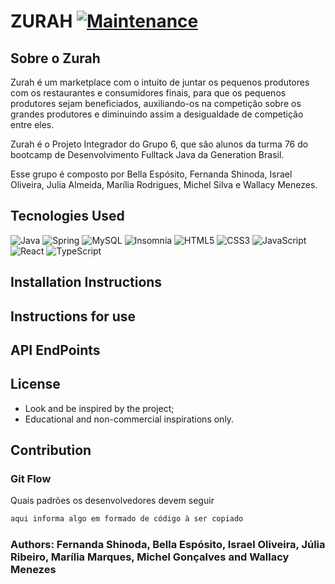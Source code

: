 # ZURAH [![Maintenance](https://img.shields.io/badge/Maintained%3F-yes-green.svg)](https://GitHub.com/Naereen/StrapDown.js/graphs/commit-activity)


## Sobre o Zurah 
Zurah é um marketplace com o intuito de juntar os pequenos produtores com os restaurantes e consumidores finais, para que os pequenos produtores sejam beneficiados, auxiliando-os na competição sobre os grandes produtores e diminuindo assim a desigualdade de competição entre eles.

Zurah é o Projeto Integrador do Grupo 6, que são alunos da turma 76 do bootcamp de Desenvolvimento Fulltack Java da Generation Brasil.

Esse grupo é composto por Bella Espósito, Fernanda Shinoda, Israel Oliveira, Julia Almeida, Marília Rodrigues, Michel Silva e Wallacy Menezes.

## Tecnologies Used

![Java](https://img.shields.io/badge/java-%23ED8B00.svg?style=for-the-badge&logo=openjdk&logoColor=white)
![Spring](https://img.shields.io/badge/spring-%236DB33F.svg?style=for-the-badge&logo=spring&logoColor=white)
![MySQL](https://img.shields.io/badge/mysql-4479A1.svg?style=for-the-badge&logo=mysql&logoColor=white)
![Insomnia](https://img.shields.io/badge/Insomnia-black?style=for-the-badge&logo=insomnia&logoColor=5849BE)
![HTML5](https://img.shields.io/badge/html5-%23E34F26.svg?style=for-the-badge&logo=html5&logoColor=white)
![CSS3](https://img.shields.io/badge/css3-%231572B6.svg?style=for-the-badge&logo=css3&logoColor=white)
![JavaScript](https://img.shields.io/badge/javascript-%23323330.svg?style=for-the-badge&logo=javascript&logoColor=%23F7DF1E)
![React](https://img.shields.io/badge/react-%2320232a.svg?style=for-the-badge&logo=react&logoColor=%2361DAFB)
![TypeScript](https://img.shields.io/badge/typescript-%23007ACC.svg?style=for-the-badge&logo=typescript&logoColor=white)

## Installation Instructions

## Instructions for use

## API EndPoints

## License

* Look and be inspired by the project;
* Educational and non-commercial inspirations only.

## Contribution
### Git Flow
Quais padrões os desenvolvedores devem seguir

```bash
aqui informa algo em formado de código à ser copiado
```

### Authors: Fernanda Shinoda, Bella Espósito, Israel Oliveira, Júlia Ribeiro, Marília Marques, Michel Gonçalves and Wallacy Menezes
